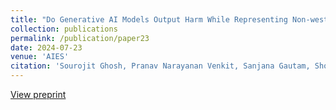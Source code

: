 ```yaml
---
title: "Do Generative AI Models Output Harm While Representing Non-western Cultures: Evidence from a Community-Centered Approach"
collection: publications
permalink: /publication/paper23
date: 2024-07-23
venue: 'AIES'
citation: 'Sourojit Ghosh, Pranav Narayanan Venkit, Sanjana Gautam, Shomir Wilson, and Aylin Caliskan. (2024). Do Generative AI Models Output Harm While Representing Non-western Cultures: Evidence from a Community-Centered Approach. Upcoming Publication, AIES 2024.'
---
```


[View preprint](https://arxiv.org/abs/2407.14779)
